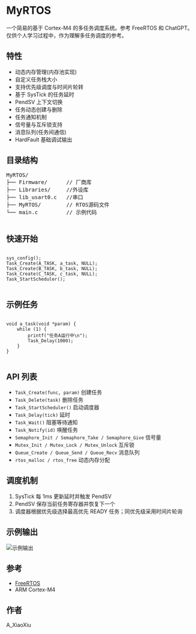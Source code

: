<!DOCTYPE html>
<html lang="zh-CN">
<head>
  <meta charset="UTF-8">
  <title>MyRTOS README</title>
</head>
<body>
  <h1>MyRTOS</h1>

  <p>一个简易的基于 Cortex-M4 的多任务调度系统。参考 FreeRTOS 和 ChatGPT。  
  仅供个人学习过程中，作为理解多任务调度的参考。</p>

<h2>特性</h2>
  <ul>
    <li>动态内存管理(内存池实现)</li>
    <li>自定义任务栈大小</li>
    <li>支持优先级调度与时间片轮转</li>
    <li>基于 SysTick 的任务延时</li>
    <li>PendSV 上下文切换</li>
    <li>任务动态创建与删除</li>
    <li>任务通知机制</li>
    <li>信号量与互斥锁支持</li>
    <li>消息队列(任务间通信)</li>
    <li>HardFault 基础调试输出</li>
  </ul>

<h2>目录结构</h2>
  <pre>
MyRTOS/
├── Firmware/      // 厂商库
├── Libraries/     //外设库
├── lib_usart0.c   //串口
├── MyRTOS/        // RTOS源码文件
└── main.c         // 示例代码
  </pre>

<h2>快速开始</h2>
  <pre><code class="language-c">
sys_config();
Task_Create(A_TASK, a_task, NULL);
Task_Create(B_TASK, b_task, NULL);
Task_Create(C_TASK, c_task, NULL);
Task_StartScheduler(); 
  </code></pre>

<h2>示例任务</h2>
  <pre><code class="language-c">
void a_task(void *param) {
    while (1) {
        printf("任务A运行中\n");
        Task_Delay(1000);
    }
}
  </code></pre>

<h2>API 列表</h2>
  <ul>
    <li><code>Task_Create(func, param)</code> 创建任务</li>
    <li><code>Task_Delete(task)</code> 删除任务</li>
    <li><code>Task_StartScheduler()</code> 启动调度器</li>
    <li><code>Task_Delay(tick)</code> 延时</li>
    <li><code>Task_Wait()</code> 阻塞等待通知</li>
    <li><code>Task_Notify(id)</code> 唤醒任务</li>
    <li><code>Semaphore_Init / Semaphore_Take / Semaphore_Give</code> 信号量</li>
    <li><code>Mutex_Init / Mutex_Lock / Mutex_Unlock</code> 互斥锁</li>
    <li><code>Queue_Create / Queue_Send / Queue_Recv</code> 消息队列</li>
    <li><code>rtos_malloc / rtos_free</code> 动态内存分配</li>
  </ul>

<h2>调度机制</h2>
  <ol>
    <li>SysTick 每 1ms 更新延时并触发 PendSV</li>
    <li>PendSV 保存当前任务寄存器并恢复下一个</li>
    <li>调度器根据优先级选择最高优先 READY 任务；同优先级采用时间片轮询</li>
  </ol>


<h2>示例输出</h2>
  <p><img src="https://gitee.com/sh-xiaoxiu/my-rtos-demo/raw/main/assets/usart_log.png" alt="示例输出"></p>

<h2>参考</h2>
  <ul>
    <li><a href="https://github.com/FreeRTOS/FreeRTOS-Kernel">FreeRTOS</a></li>
    <li>ARM Cortex-M4</li>
  </ul>

<h2>作者</h2>
  <p>A_XiaoXiu</p>
</body>
</html>
